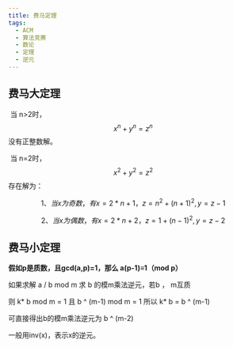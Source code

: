 ```yaml
---
title: 费马定理
tags:
  - ACM
  - 算法竞赛
  - 数论
  - 定理
  - 逆元
---
```


## 费马大定理

​	当 n>2时，
$$
x^n + y^n = z^n
$$
​	没有正整数解。

​	当 n=2时，
$$
x^2 + y^2 = z^2
$$
​	 存在解为：


$$
1、当x为奇数，有x = 2*n + 1 ， z = n^2 +(n+1)^2 , y = z - 1
$$

$$
2、当x为偶数，有x = 2*n + 2 ， z = 1 +(n-1)^2 , y = z - 2
$$



## 费马小定理

**假如p是质数，且gcd(a,p)=1，那么 a(p-1)≡1（mod p）**

如果求解 a / b mod m 求 b 的模m乘法逆元，若b ， m互质

则 k* b mod m = 1 且 b ^ (m-1) mod m = 1 所以 k* b = b ^ (m-1)

可直接得出b的模m乘法逆元为 b ^ (m-2)	

一般用inv(x)，表示x的逆元。